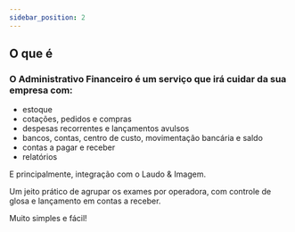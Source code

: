 ```yaml
---
sidebar_position: 2
---
```


## O que é

### O Administrativo Financeiro é um serviço que irá cuidar da sua empresa com:
- estoque
- cotações, pedidos e compras
- despesas recorrentes e lançamentos avulsos
- bancos, contas, centro de custo, movimentação bancária e saldo
- contas a pagar e receber
- relatórios

E principalmente, integração com o Laudo & Imagem.

Um jeito prático de agrupar os exames por operadora, com controle de
glosa e lançamento em contas a receber.

Muito simples e fácil!